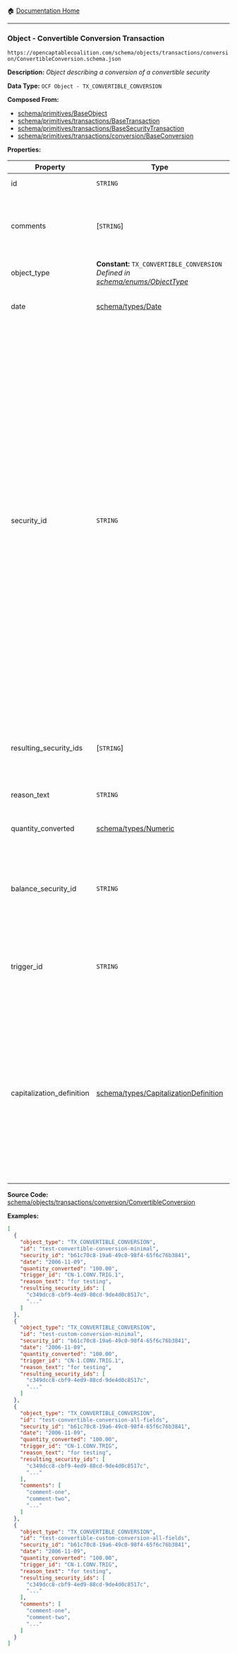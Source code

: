 :house: [Documentation Home](/README.md)

---

### Object - Convertible Conversion Transaction

`https://opencaptablecoalition.com/schema/objects/transactions/conversion/ConvertibleConversion.schema.json`

**Description:** _Object describing a conversion of a convertible security_

**Data Type:** `OCF Object - TX_CONVERTIBLE_CONVERSION`

**Composed From:**

- [schema/primitives/BaseObject](/docs/schema/primitives/BaseObject.md)
- [schema/primitives/transactions/BaseTransaction](/docs/schema/primitives/transactions/BaseTransaction.md)
- [schema/primitives/transactions/BaseSecurityTransaction](/docs/schema/primitives/transactions/BaseSecurityTransaction.md)
- [schema/primitives/transactions/conversion/BaseConversion](/docs/schema/primitives/transactions/conversion/BaseConversion.md)

**Properties:**

| Property                  | Type                                                                                                                   | Description                                                                                                                                                                                                                                                                                                                                                                                                                                                                                                 | Required   |
| ------------------------- | ---------------------------------------------------------------------------------------------------------------------- | ----------------------------------------------------------------------------------------------------------------------------------------------------------------------------------------------------------------------------------------------------------------------------------------------------------------------------------------------------------------------------------------------------------------------------------------------------------------------------------------------------------- | ---------- |
| id                        | `STRING`                                                                                                               | Identifier for the object                                                                                                                                                                                                                                                                                                                                                                                                                                                                                   | `REQUIRED` |
| comments                  | [`STRING`]                                                                                                             | Unstructured text comments related to and stored for the object                                                                                                                                                                                                                                                                                                                                                                                                                                             | -          |
| object_type               | **Constant:** `TX_CONVERTIBLE_CONVERSION`</br>_Defined in [schema/enums/ObjectType](/docs/schema/enums/ObjectType.md)_ | Object type field                                                                                                                                                                                                                                                                                                                                                                                                                                                                                           | `REQUIRED` |
| date                      | [schema/types/Date](/docs/schema/types/Date.md)                                                                        | Date on which the transaction occurred                                                                                                                                                                                                                                                                                                                                                                                                                                                                      | `REQUIRED` |
| security_id               | `STRING`                                                                                                               | Identifier for the security (stock, plan security, warrant, or convertible) by which it can be referenced by other transaction objects. Note that while this identifier is created with an issuance object, it should be different than the issuance object's `id` field which identifies the issuance transaction object itself. All future transactions on the security (e.g. acceptance, transfer, cancel, etc.) must reference this `security_id` to qualify which security the transaction applies to. | `REQUIRED` |
| resulting_security_ids    | [`STRING`]                                                                                                             | Identifier for the security (or securities) that resulted from the conversion                                                                                                                                                                                                                                                                                                                                                                                                                               | `REQUIRED` |
| reason_text               | `STRING`                                                                                                               | Reason for the conversion                                                                                                                                                                                                                                                                                                                                                                                                                                                                                   | `REQUIRED` |
| quantity_converted        | [schema/types/Numeric](/docs/schema/types/Numeric.md)                                                                  | Quantity of security units converted                                                                                                                                                                                                                                                                                                                                                                                                                                                                        | -          |
| balance_security_id       | `STRING`                                                                                                               | Identifier for the convertible that holds the remainder balance (for partial conversions)                                                                                                                                                                                                                                                                                                                                                                                                                   | -          |
| trigger_id                | `STRING`                                                                                                               | What is the id of the convertible's conversion trigger that resulted in this conversion                                                                                                                                                                                                                                                                                                                                                                                                                     | `REQUIRED` |
| capitalization_definition | [schema/types/CapitalizationDefinition](/docs/schema/types/CapitalizationDefinition.md)                                | If this conversion event was based on the company's capitalization as calculated at the time of conversion, please specify what stock classes, stock plans and securities were included in the calculation                                                                                                                                                                                                                                                                                                  | -          |

**Source Code:** [schema/objects/transactions/conversion/ConvertibleConversion](/schema/objects/transactions/conversion/ConvertibleConversion.schema.json)

**Examples:**

```json
[
  {
    "object_type": "TX_CONVERTIBLE_CONVERSION",
    "id": "test-convertible-conversion-minimal",
    "security_id": "b61c70c8-19a6-49c0-98f4-65f6c76b3841",
    "date": "2006-11-09",
    "quantity_converted": "100.00",
    "trigger_id": "CN-1.CONV.TRIG.1",
    "reason_text": "for testing",
    "resulting_security_ids": [
      "c349dcc8-cbf9-4ed9-88cd-9de4d0c8517c",
      "..."
    ]
  },
  {
    "object_type": "TX_CONVERTIBLE_CONVERSION",
    "id": "test-custom-conversion-minimal",
    "security_id": "b61c70c8-19a6-49c0-98f4-65f6c76b3841",
    "date": "2006-11-09",
    "quantity_converted": "100.00",
    "trigger_id": "CN-1.CONV.TRIG.1",
    "reason_text": "for testing",
    "resulting_security_ids": [
      "c349dcc8-cbf9-4ed9-88cd-9de4d0c8517c",
      "..."
    ]
  },
  {
    "object_type": "TX_CONVERTIBLE_CONVERSION",
    "id": "test-convertible-conversion-all-fields",
    "security_id": "b61c70c8-19a6-49c0-98f4-65f6c76b3841",
    "date": "2006-11-09",
    "quantity_converted": "100.00",
    "trigger_id": "CN-1.CONV.TRIG",
    "reason_text": "for testing",
    "resulting_security_ids": [
      "c349dcc8-cbf9-4ed9-88cd-9de4d0c8517c",
      "..."
    ],
    "comments": [
      "comment-one",
      "comment-two",
      "..."
    ]
  },
  {
    "object_type": "TX_CONVERTIBLE_CONVERSION",
    "id": "test-convertible-custom-conversion-all-fields",
    "security_id": "b61c70c8-19a6-49c0-98f4-65f6c76b3841",
    "date": "2006-11-09",
    "quantity_converted": "100.00",
    "trigger_id": "CN-1.CONV.TRIG",
    "reason_text": "for testing",
    "resulting_security_ids": [
      "c349dcc8-cbf9-4ed9-88cd-9de4d0c8517c",
      "..."
    ],
    "comments": [
      "comment-one",
      "comment-two",
      "..."
    ]
  }
]
```
